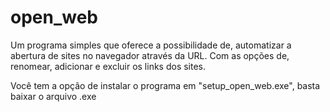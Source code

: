 # open_web
Um programa simples que oferece a possibilidade de, automatizar a abertura de sites no navegador através da URL. 
Com as opções de, renomear, adicionar e excluir os links dos sites.

Você tem a opção de instalar o programa em "setup_open_web.exe", basta baixar o arquivo .exe 
